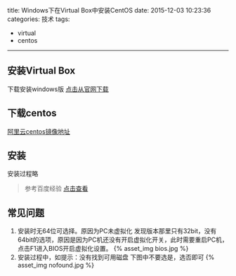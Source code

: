 title: Windows下在Virtual Box中安装CentOS
date: 2015-12-03 10:23:36
categories: 技术
tags: 
- virtual 
- centos
---
## 安装Virtual Box
下载安装windows版
[点击从官网下载](http://download.virtualbox.org/virtualbox/5.0.10/VirtualBox-5.0.10-104061-Win.exe)

## 下载centos
[阿里云centos镜像地址](http://mirrors.aliyun.com/centos/)

## 安装
安装过程略
> 参考百度经验
> [点击查看](http://jingyan.baidu.com/article/cdddd41c66183953cb00e10e.html)

<!-- more -->

## 常见问题
1. 安装时无64位可选择。原因为PC未虚拟化
发现版本那里只有32bit，没有64bit的选项，原因是因为PC机还没有开启虚拟化开关，此时需要重启PC机，点击F1进入BIOS开启虚拟化设置。
{% asset_img bios.jpg %}
2. 安装过程中，如提示：没有找到可用磁盘
下图中不要选是，选否即可
{% asset_img nofound.jpg %}